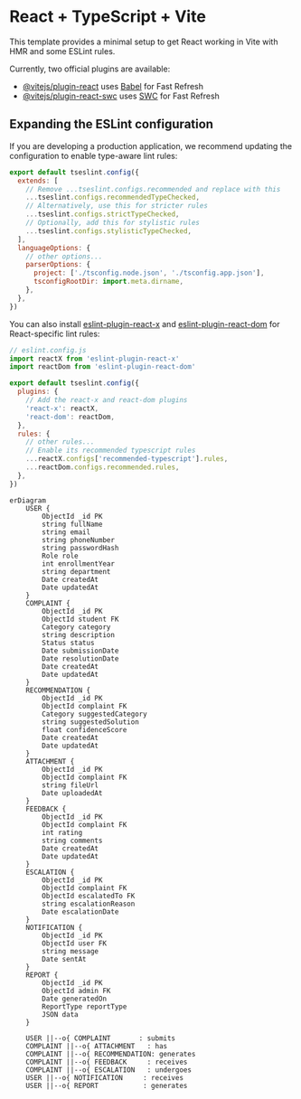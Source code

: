 # React + TypeScript + Vite

This template provides a minimal setup to get React working in Vite with HMR and some ESLint rules.

Currently, two official plugins are available:

- [@vitejs/plugin-react](https://github.com/vitejs/vite-plugin-react/blob/main/packages/plugin-react/README.md) uses [Babel](https://babeljs.io/) for Fast Refresh
- [@vitejs/plugin-react-swc](https://github.com/vitejs/vite-plugin-react-swc) uses [SWC](https://swc.rs/) for Fast Refresh

## Expanding the ESLint configuration

If you are developing a production application, we recommend updating the configuration to enable type-aware lint rules:

```js
export default tseslint.config({
  extends: [
    // Remove ...tseslint.configs.recommended and replace with this
    ...tseslint.configs.recommendedTypeChecked,
    // Alternatively, use this for stricter rules
    ...tseslint.configs.strictTypeChecked,
    // Optionally, add this for stylistic rules
    ...tseslint.configs.stylisticTypeChecked,
  ],
  languageOptions: {
    // other options...
    parserOptions: {
      project: ['./tsconfig.node.json', './tsconfig.app.json'],
      tsconfigRootDir: import.meta.dirname,
    },
  },
})
```

You can also install [eslint-plugin-react-x](https://github.com/Rel1cx/eslint-react/tree/main/packages/plugins/eslint-plugin-react-x) and [eslint-plugin-react-dom](https://github.com/Rel1cx/eslint-react/tree/main/packages/plugins/eslint-plugin-react-dom) for React-specific lint rules:

```js
// eslint.config.js
import reactX from 'eslint-plugin-react-x'
import reactDom from 'eslint-plugin-react-dom'

export default tseslint.config({
  plugins: {
    // Add the react-x and react-dom plugins
    'react-x': reactX,
    'react-dom': reactDom,
  },
  rules: {
    // other rules...
    // Enable its recommended typescript rules
    ...reactX.configs['recommended-typescript'].rules,
    ...reactDom.configs.recommended.rules,
  },
})
```
```mermaid
erDiagram
    USER {
        ObjectId _id PK
        string fullName
        string email
        string phoneNumber
        string passwordHash
        Role role
        int enrollmentYear
        string department
        Date createdAt
        Date updatedAt
    }
    COMPLAINT {
        ObjectId _id PK
        ObjectId student FK
        Category category
        string description
        Status status
        Date submissionDate
        Date resolutionDate
        Date createdAt
        Date updatedAt
    }
    RECOMMENDATION {
        ObjectId _id PK
        ObjectId complaint FK
        Category suggestedCategory
        string suggestedSolution
        float confidenceScore
        Date createdAt
        Date updatedAt
    }
    ATTACHMENT {
        ObjectId _id PK
        ObjectId complaint FK
        string fileUrl
        Date uploadedAt
    }
    FEEDBACK {
        ObjectId _id PK
        ObjectId complaint FK
        int rating
        string comments
        Date createdAt
        Date updatedAt
    }
    ESCALATION {
        ObjectId _id PK
        ObjectId complaint FK
        ObjectId escalatedTo FK
        string escalationReason
        Date escalationDate
    }
    NOTIFICATION {
        ObjectId _id PK
        ObjectId user FK
        string message
        Date sentAt
    }
    REPORT {
        ObjectId _id PK
        ObjectId admin FK
        Date generatedOn
        ReportType reportType
        JSON data
    }

    USER ||--o{ COMPLAINT       : submits
    COMPLAINT ||--o{ ATTACHMENT   : has
    COMPLAINT ||--o{ RECOMMENDATION: generates
    COMPLAINT ||--o{ FEEDBACK     : receives
    COMPLAINT ||--o{ ESCALATION   : undergoes
    USER ||--o{ NOTIFICATION     : receives
    USER ||--o{ REPORT           : generates
  ```
